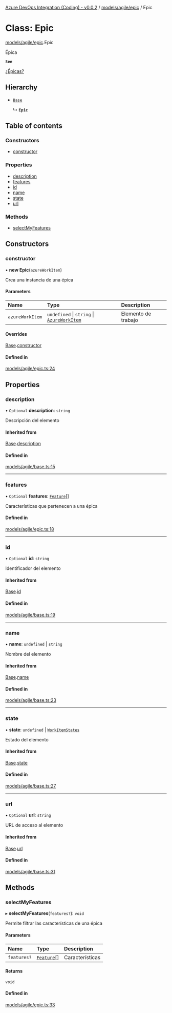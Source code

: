 [Azure DevOps Integration (Coding) - v0.0.2](../README.md) / [models/agile/epic](../modules/models_agile_epic.md) / Epic

# Class: Epic

[models/agile/epic](../modules/models_agile_epic.md).Epic

Épica

**`See`**

[¿Épicas?]()

## Hierarchy

- [`Base`](models_agile_base.Base.md)

  ↳ **`Epic`**

## Table of contents

### Constructors

- [constructor](models_agile_epic.Epic.md#constructor)

### Properties

- [description](models_agile_epic.Epic.md#description)
- [features](models_agile_epic.Epic.md#features)
- [id](models_agile_epic.Epic.md#id)
- [name](models_agile_epic.Epic.md#name)
- [state](models_agile_epic.Epic.md#state)
- [url](models_agile_epic.Epic.md#url)

### Methods

- [selectMyFeatures](models_agile_epic.Epic.md#selectmyfeatures)

## Constructors

### constructor

• **new Epic**(`azureWorkItem`)

Crea una instancia de una épica

#### Parameters

| Name | Type | Description |
| :------ | :------ | :------ |
| `azureWorkItem` | `undefined` \| `string` \| [`AzureWorkItem`](models_azureDevOps_azureWorkItem.AzureWorkItem.md) | Elemento de trabajo |

#### Overrides

[Base](models_agile_base.Base.md).[constructor](models_agile_base.Base.md#constructor)

#### Defined in

[models/agile/epic.ts:24](https://github.com/jeysgar1/azure-devops-api-kms/blob/c1ba83d/src/models/agile/epic.ts#L24)

## Properties

### description

• `Optional` **description**: `string`

Descripción del elemento

#### Inherited from

[Base](models_agile_base.Base.md).[description](models_agile_base.Base.md#description)

#### Defined in

[models/agile/base.ts:15](https://github.com/jeysgar1/azure-devops-api-kms/blob/c1ba83d/src/models/agile/base.ts#L15)

___

### features

• `Optional` **features**: [`Feature`](models_agile_feature.Feature.md)[]

Características que pertenecen a una épica

#### Defined in

[models/agile/epic.ts:18](https://github.com/jeysgar1/azure-devops-api-kms/blob/c1ba83d/src/models/agile/epic.ts#L18)

___

### id

• `Optional` **id**: `string`

Identificador del elemento

#### Inherited from

[Base](models_agile_base.Base.md).[id](models_agile_base.Base.md#id)

#### Defined in

[models/agile/base.ts:19](https://github.com/jeysgar1/azure-devops-api-kms/blob/c1ba83d/src/models/agile/base.ts#L19)

___

### name

• **name**: `undefined` \| `string`

Nombre del elemento

#### Inherited from

[Base](models_agile_base.Base.md).[name](models_agile_base.Base.md#name)

#### Defined in

[models/agile/base.ts:23](https://github.com/jeysgar1/azure-devops-api-kms/blob/c1ba83d/src/models/agile/base.ts#L23)

___

### state

• **state**: `undefined` \| [`WorkItemStates`](../enums/categories_workItemStates.WorkItemStates.md)

Estado del elemento

#### Inherited from

[Base](models_agile_base.Base.md).[state](models_agile_base.Base.md#state)

#### Defined in

[models/agile/base.ts:27](https://github.com/jeysgar1/azure-devops-api-kms/blob/c1ba83d/src/models/agile/base.ts#L27)

___

### url

• `Optional` **url**: `string`

URL de acceso al elemento

#### Inherited from

[Base](models_agile_base.Base.md).[url](models_agile_base.Base.md#url)

#### Defined in

[models/agile/base.ts:31](https://github.com/jeysgar1/azure-devops-api-kms/blob/c1ba83d/src/models/agile/base.ts#L31)

## Methods

### selectMyFeatures

▸ **selectMyFeatures**(`features?`): `void`

Permite filtrar las características de una épica

#### Parameters

| Name | Type | Description |
| :------ | :------ | :------ |
| `features?` | [`Feature`](models_agile_feature.Feature.md)[] | Características |

#### Returns

`void`

#### Defined in

[models/agile/epic.ts:33](https://github.com/jeysgar1/azure-devops-api-kms/blob/c1ba83d/src/models/agile/epic.ts#L33)
